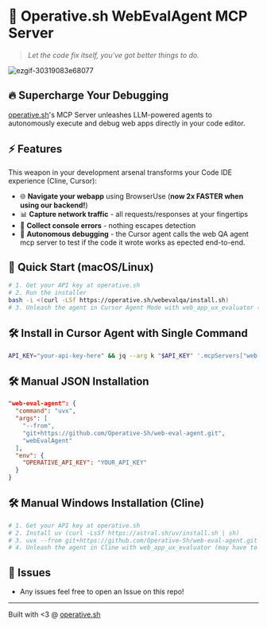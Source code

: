 # 🚀 Operative.sh WebEvalAgent MCP Server

> *Let the code fix itself, you've got better things to do.*

![ezgif-30319083e68077](https://github.com/user-attachments/assets/2ea8dce2-5dc1-448d-91aa-51bfabcd3511)



## 🔥 Supercharge Your Debugging

[operative.sh](https://www.operative.sh)'s MCP Server unleashes LLM-powered agents to autonomously execute and debug web apps directly in your code editor.

## ⚡ Features

This weapon in your development arsenal transforms your Code IDE experience (Cline, Cursor):

- 🌐 **Navigate your webapp** using BrowserUse (**now 2x FASTER when using our backend!**)
- 📊 **Capture network traffic** - all requests/responses at your fingertips
- 🚨 **Collect console errors** - nothing escapes detection
- 🤖 **Autonomous debugging** - the Cursor agent calls the web QA agent mcp server to test if the code it wrote works as epected end-to-end.

## 🏁 Quick Start (macOS/Linux)

```bash
# 1. Get your API key at operative.sh
# 2. Run the installer
bash -i <(curl -LSf https://operative.sh/webevalqa/install.sh)
# 3. Unleash the agent in Cursor Agent Mode with web_app_ux_evaluator (may have to restart Cursor) 
```

## 🛠️ Install in Cursor Agent with Single Command
```bash
API_KEY="your-api-key-here" && jq --arg k "$API_KEY" '.mcpServers["web-eval-agent"]={"command":"uvx","args":["--from","git+https://github.com/Operative-Sh/web-eval-agent.git","webEvalAgent"],"env":{"OPERATIVE_API_KEY":$k}}' ~/.cursor/mcp.json > ~/.cursor/mcp.json.tmp && mv ~/.cursor/mcp.json.tmp ~/.cursor/mcp.json
```

## 🛠️ Manual JSON Installation 

```json
"web-eval-agent": {
  "command": "uvx",
  "args": [
    "--from",
    "git+https://github.com/Operative-Sh/web-eval-agent.git",
    "webEvalAgent"
  ],
  "env": {
    "OPERATIVE_API_KEY": "YOUR_API_KEY"
  }
}
```

## 🛠️ Manual Windows Installation (Cline) 
```bash
# 1. Get your API key at operative.sh
# 2. Install uv (curl -LsSf https://astral.sh/uv/install.sh | sh)
# 3. uvx --from git+https://github.com/Operative-Sh/web-eval-agent.git playwright install
# 4. Unleash the agent in Cline with web_app_ux_evaluator (may have to restart Cline) 
```
## 🚨 Issues 
- Any issues feel free to open an Issue on this repo! 

---

Built with <3 @ [operative.sh](https://www.operative.sh)
